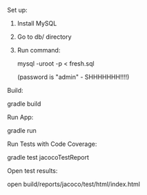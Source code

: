 Set up:

1. Install MySQL
2. Go to db/ directory
3. Run command:
   
   mysql -uroot -p < fresh.sql

   (password is "admin" - SHHHHHHH!!!!)

Build:

  gradle build

Run App:

  gradle run

Run Tests with Code Coverage:

  gradle test jacocoTestReport

Open test results:

  open build/reports/jacoco/test/html/index.html
